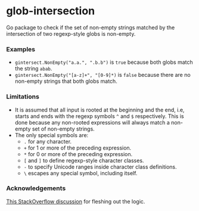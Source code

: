 # glob-intersection
Go package to check if the set of non-empty strings matched by the intersection of two regexp-style globs is non-empty.

### Examples
- `gintersect.NonEmpty("a.a.", ".b.b")` is `true` because both globs match the string `abab`.
- `gintersect.NonEmpty("[a-z]+", "[0-9]*)` is `false` because there are no non-empty strings that both globs match.

### Limitations

- It is assumed that all input is rooted at the beginning and the end, i.e, starts and ends with the regexp symbols `^` and `$` respectively. This is done because any non-rooted expressions will always match a non-empty set of non-empty strings.
- The only special symbols are:
  - `.` for any character.
  - `+` for 1 or more of the preceding expression.
  - `*` for 0 or more of the preceding expression.
  - `[` and `]` to define regexp-style character classes.
  - `-` to specify Unicode ranges inside character class definitions.
  - `\` escapes any special symbol, including itself.

### Acknowledgements

[This StackOverflow discussion](https://stackoverflow.com/questions/18695727/algorithm-to-find-out-whether-the-matches-for-two-glob-patterns-or-regular-expr) for fleshing out the logic.
